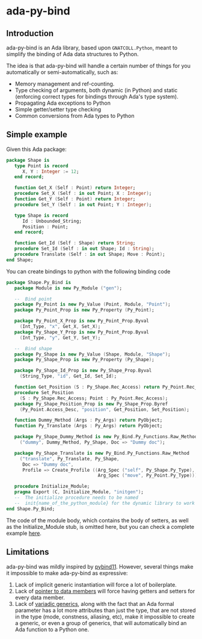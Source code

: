 ada-py-bind
===========

Introduction
------------

ada-py-bind is an Ada library, based upon `GNATCOLL.Python`, meant to simplify
the binding of Ada data structures to Python.

The idea is that ada-py-bind will handle a certain number of things for you
automatically or semi-automatically, such as:

- Memory management and ref-counting.
- Type checking of arguments, both dynamic (in Python) and static (enforcing
  correct types for bindings through Ada's type system).
- Propagating Ada exceptions to Python
- Simple getter/setter type checking
- Common conversions from Ada types to Python

Simple example
--------------

Given this Ada package:

```ada
package Shape is
   type Point is record
      X, Y : Integer := 12;
   end record;

   function Get_X (Self : Point) return Integer;
   procedure Set_X (Self : in out Point; X : Integer);
   function Get_Y (Self : Point) return Integer;
   procedure Set_Y (Self : in out Point; Y : Integer);

   type Shape is record
      Id : Unbounded_String;
      Position : Point;
   end record;

   function Get_Id (Self : Shape) return String;
   procedure Set_Id (Self : in out Shape; Id : String);
   procedure Translate (Self : in out Shape; Move : Point);
end Shape;
```

You can create bindings to python with the following binding code


```ada
package Shape.Py_Bind is
   package Module is new Py_Module ("gen");

   --  Bind point
   package Py_Point is new Py_Value (Point, Module, "Point");
   package Py_Point_Prop is new Py_Property (Py_Point);

   package Py_Point_X_Prop is new Py_Point_Prop.Byval
     (Int_Type, "x", Get_X, Set_X);
   package Py_Shape_Y_Prop is new Py_Point_Prop.Byval
     (Int_Type, "y", Get_Y, Set_Y);

   --  Bind shape
   package Py_Shape is new Py_Value (Shape, Module, "Shape");
   package Py_Shape_Prop is new Py_Property (Py_Shape);

   package Py_Shape_Id_Prop is new Py_Shape_Prop.Byval
     (String_Type, "id", Get_Id, Set_Id);

   function Get_Position (S : Py_Shape.Rec_Access) return Py_Point.Rec_Access;
   procedure Set_Position
     (S : Py_Shape.Rec_Access; Point : Py_Point.Rec_Access);
   package Py_Shape_Position_Prop is new Py_Shape_Prop.Byref
     (Py_Point.Access_Desc, "position", Get_Position, Set_Position);

   function Dummy_Method (Args : Py_Args) return PyObject;
   function Py_Translate (Args : Py_Args) return PyObject;

   package Py_Shape_Dummy_Method is new Py_Bind.Py_Functions.Raw_Method
     ("dummy", Dummy_Method, Py_Shape, Doc => "Dummy doc");

   package Py_Shape_Translate is new Py_Bind.Py_Functions.Raw_Method
     ("translate", Py_Translate, Py_Shape,
      Doc => "Dummy doc",
      Profile => Create_Profile ((Arg_Spec ("self", Py_Shape.Py_Type),
                                  Arg_Spec ("move", Py_Point.Py_Type))));

   procedure Initialize_Module;
   pragma Export (C, Initialize_Module, "initgen");
   --  The initialize procedure needs to be named
   --  init{name_of_the_python_module} for the dynamic library to work from python.
end Shape.Py_Bind;
```

The code of the module body, which contains the body of setters, as well as the
Initialize_Module stub, is omitted here, but you can check a complete example
[here](./testsuite/tests/simple).


Limitations
-----------

ada-py-bind was mildly inspired by
[pybind11](https://github.com/pybind/pybind11). However, several things make it
impossible to make ada-py-bind as expressive:

1. Lack of implicit generic instantiation will force a lot of boilerplate.
2. Lack of [pointer to data members](https://stackoverflow.com/a/670744) will
   force having getters and setters for every data member.
3. Lack of [variadic
   generics](https://en.cppreference.com/w/cpp/language/parameter_pack), along
   with the fact that an Ada formal parameter has a lot more attributes than
   just the type, that are not stored in the type (mode, constness, aliasing,
   etc), make it impossible to create a generic, or even a group of generics,
   that will automatically bind an Ada function to a Python one.
